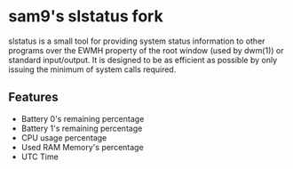 # sam9's slstatus fork
slstatus is a small tool for providing system status information to other
programs over the EWMH property of the root window (used by dwm(1)) or
standard input/output. It is designed to be as efficient as possible by
only issuing the minimum of system calls required.

## Features
- Battery 0's remaining percentage
- Battery 1's remaining percentage
- CPU usage percentage
- Used RAM Memory's percentage
- UTC Time
